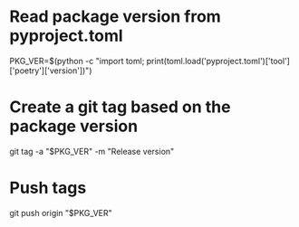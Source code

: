 # Read package version from pyproject.toml
PKG_VER=$(python -c "import toml; print(toml.load('pyproject.toml')['tool']['poetry']['version'])")

# Create a git tag based on the package version
git tag -a "$PKG_VER" -m "Release version"

# Push tags
git push origin "$PKG_VER"
